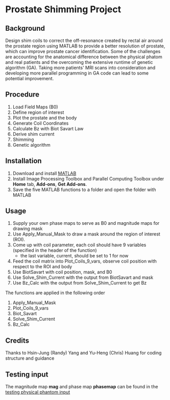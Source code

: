 # Prostate Shimming Project

## Background
Design shim coils to correct the off-resonance created by rectal air around the prostate region using MATLAB to provide a better resolution of prostate, which can improve prostate cancer identification. Some of the challenges are accounting for the anatomical difference between the physical phatom and real patients and the overcoming the extensive runtime of genetic algorithm (GA). Taking more patients' MRI scans into consideration and developing more parallel programming in GA code can lead to some potential improvement.

## Procedure
1. Load Field Maps (B0)
2. Define region of interest
3. Plot the prostate and the body
4. Generate Coil Coordinates
5. Calculate Bz with Biot Savart Law
6. Derive shim current
7. Shimming
8. Genetic algorithm

## Installation
1. Download and install [MATLAB](https://www.mathworks.com/login?uri=%2Fdownloads%2Fweb_downloads)
2. Install Image Processing Toolbox and Parallel Computing Toolbox under **Home** tab, **Add-ons**, **Get Add-ons**.
3. Save the five MATLAB functions to a folder and open the folder with MATLAB

## Usage
1. Supply your own phase maps to serve as B0 and magnitude maps for drawing mask
2. Use Apply_Manual_Mask to draw a mask around the region of interest (ROI). 
3. Come up with coil parameter, each coil should have 9 variables (specified in the header of the function)
    * the last variable, current, should be set to 1 for now
5. Feed the coil matrix into Plot_Coils_9_vars, observe coil position with respect to the ROI and body
6. Use BiotSavart with coil position, mask, and B0
7. Use Solve_Shim_Current with the output from BiotSavart and mask
8. Use Bz_Calc with the output from Solve_Shim_Current to get Bz

The functions are applied in the following order 
1. Apply_Manual_Mask
2. Plot_Coils_9_vars
3. Biot_Savart
4. Solve_Shim_Current
5. Bz_Calc

## Credits
Thanks to Hsin-Jung (Randy) Yang and Yu-Heng (Chris) Huang for coding structure and guidance 

## Testing input
The magnitude map **mag** and phase map **phasemap** can be found in the [testing physical phantom input](https://github.com/erictang0220/Cedars-Sinai-Internship/blob/main/UNIC_B0MapInVIVO_BH.mat)
